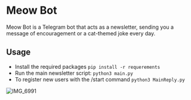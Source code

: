 # Meow Bot 

Meow Bot is a Telegram bot that acts as a newsletter, sending you a message of encouragement or a cat-themed joke every day.

## Usage 
- Install the required packages
`pip install -r requerements`
- Run the main newsletter script:
`python3 main.py`
- To register new users with the /start command
`python3 MainReply.py `


![IMG_6991](https://github.com/Unknow-kernel/meow-bot/assets/63432221/198457cc-1072-4f3e-b0b5-69fea113d19c)
